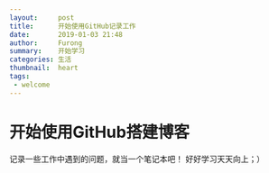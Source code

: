 ```yaml
---
layout:     post
title:      开始使用GitHub记录工作
date:       2019-01-03 21:48
author:     Furong
summary:    开始学习
categories: 生活
thumbnail:  heart
tags:
 - welcome
---
```


# 开始使用GitHub搭建博客


记录一些工作中遇到的问题，就当一个笔记本吧！
好好学习天天向上；）


